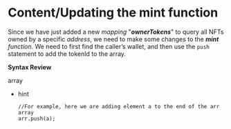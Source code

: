 # Content/Updating the mint function

Since we have just added a new *mapping* "***ownerTokens***" to query all NFTs owned by a specific *address*, we need to make some changes to the ***mint*** *function*. We need to first find the caller’s wallet, and then use the `push` statement to add the tokenId to the array.

**Syntax Review**

array

- hint
    
    ```solidity
    //For example, here we are adding element a to the end of the arr array
    arr.push(a);
    ```
    
